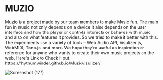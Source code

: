# MUZIO

Muzio is a project made by our team members to make Music fun. The main fun in music not only depends on a device it also depends on the user interface and how the player or controls interacts or behaves with music and also on what features it provides.
So we tried to make it better with this.
The experiments use a variety of tools – Web Audio API, Visulizer.js, WebMIDI, Tone.js, and more. We hope they’re useful as inspiration or reference for anyone who wants to create their own music projects on the web.
Here's Link to Check it out. https://rhythumwinder.github.io/Musicvisulizer/


![Screenshot (177)](https://user-images.githubusercontent.com/106617494/172683967-b7963ea8-f244-458b-851f-ff2013f51319.png)


